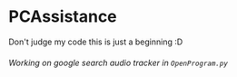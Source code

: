 # PCAssistance


Don't judge my code this is just a beginning :D


###### Working on google search audio tracker in `OpenProgram.py`
